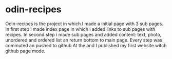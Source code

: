 # odin-recipes
Odin-recipes is the project in which I made a initial page with 3 sub pages.
In first step i made index page in which i added links to sub pages with recipes.
In second step i made sub pages and added content: text, photo, unordered and ordered list an return bottom to main page. 
Every step was commuted an pushed to github
At the and I published my first website witch github page mode. 